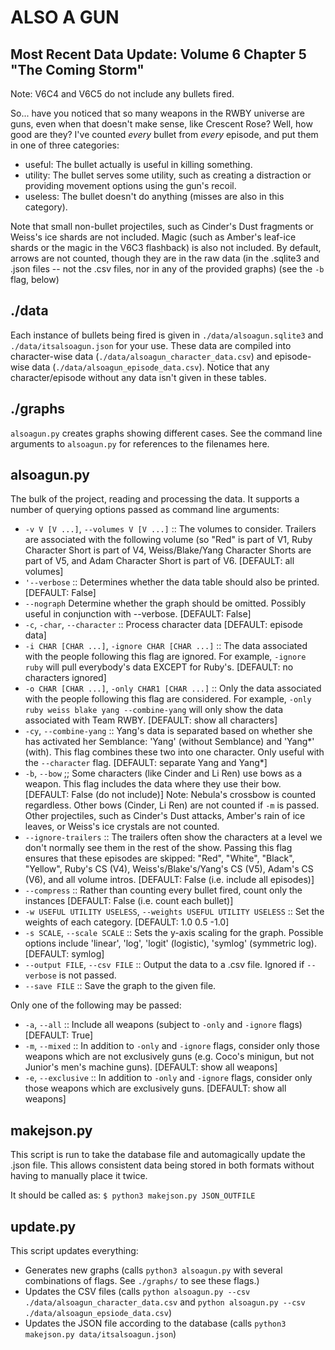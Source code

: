 # ALSO A GUN

## Most Recent Data Update: Volume 6 Chapter 5 "The Coming Storm"
Note: V6C4 and V6C5 do not include any bullets fired.

So... have you noticed that so many weapons in the RWBY universe are guns, even when that doesn't make sense, like Crescent Rose? Well, how good are they? I've counted *every* bullet from *every* episode, and put them in one of three categories:

* useful: The bullet actually is useful in killing something.
* utility: The bullet serves some utility, such as creating a distraction or providing movement options using the gun's recoil.
* useless: The bullet doesn't do anything (misses are also in this category).

Note that small non-bullet projectiles, such as Cinder's Dust fragments or Weiss's ice shards are not included. Magic (such as Amber's leaf-ice shards or the magic in the V6C3 flashback) is also not included. By default, arrows are not counted, though they are in the raw data (in the .sqlite3 and .json files -- not the .csv files, nor in any of the provided graphs) (see the `-b` flag, below)

## ./data

Each instance of bullets being fired is given in `./data/alsoagun.sqlite3` and `./data/itsalsoagun.json` for your use. These data are compiled into character-wise data (`./data/alsoagun_character_data.csv`) and episode-wise data (`./data/alsoagun_episode_data.csv`). Notice that any character/episode without any data isn't given in these tables.

## ./graphs

`alsoagun.py` creates graphs showing different cases. See the command line arguments to `alsoagun.py` for references to the filenames here.

## alsoagun.py

The bulk of the project, reading and processing the data. It supports a number of querying options passed as command line arguments:

* `-v V [V ...]`, `--volumes V [V ...]` :: The volumes to consider. Trailers are associated with the following volume (so \"Red\" is part of V1, Ruby Character Short is part of V4, Weiss/Blake/Yang Character Shorts are part of V5, and Adam Character Short is part of V6. [DEFAULT: all volumes]
* `'--verbose` :: Determines whether the data table should also be printed. [DEFAULT: False]
* `--nograph` Determine whether the graph should be omitted. Possibly useful in conjunction with --verbose. [DEFAULT: False]
* `-c`, `-char`, `--character` :: Process character data [DEFAULT: episode data]
* `-i CHAR [CHAR ...]`, `-ignore CHAR [CHAR ...]` :: The data associated with the people following this flag are ignored. For example, `-ignore ruby` will pull everybody's data EXCEPT for Ruby's. [DEFAULT: no characters ignored]
* `-o CHAR [CHAR ...]`, `-only CHAR1 [CHAR ...]` :: Only the data associated with the people following this flag are considered. For example, `-only ruby weiss blake yang --combine-yang` will only show the data associated with Team RWBY. [DEFAULT: show all characters]
* `-cy`, `--combine-yang` :: Yang's data is separated based on whether she has activated her Semblance: 'Yang' (without Semblance) and 'Yang*' (with). This flag combines these two into one character. Only useful with the `--character` flag. [DEFAULT: separate Yang and Yang*]
* `-b`, `--bow` ;; Some characters (like Cinder and Li Ren) use bows as a weapon. This flag includes the data where they use their bow. [DEFAULT: False (do not include)] Note: Nebula's crossbow is counted regardless. Other bows (Cinder, Li Ren) are not counted if `-m` is passed. Other projectiles, such as Cinder's Dust attacks, Amber's rain of ice leaves, or Weiss's ice crystals are not counted.
* `--ignore-trailers` :: The trailers often show the characters at a level we don't normally see them in the rest of the show. Passing this flag ensures that these episodes are skipped: \"Red\", \"White\", \"Black\", \"Yellow\", Ruby's CS (V4), Weiss's/Blake's/Yang's CS (V5), Adam's CS (V6), and all volume intros. [DEFAULT: False (i.e. include all episodes)]
* `--compress` :: Rather than counting every bullet fired, count only the instances [DEFAULT: False (i.e. count each bullet)]
* `-w USEFUL UTILITY USELESS`, `--weights USEFUL UTILITY USELESS` :: Set the weights of each category. [DEFAULT: 1.0 0.5 -1.0]
* `-s SCALE`, `--scale SCALE` :: Sets the y-axis scaling for the graph. Possible options include 'linear', 'log', 'logit' (logistic), 'symlog' (symmetric log). [DEFAULT: symlog]
* `--output FILE`, `--csv FILE` :: Output the data to a .csv file. Ignored if `--verbose` is not passed.
* `--save FILE` :: Save the graph to the given file.

Only one of the following may be passed:
* `-a`, `--all` :: Include all weapons (subject to `-only` and `-ignore` flags) [DEFAULT: True]
* `-m`, `--mixed` :: In addition to `-only` and `-ignore` flags, consider only those weapons which are not exclusively guns (e.g. Coco's minigun, but not Junior's men's machine guns). [DEFAULT: show all weapons]
* `-e`, `--exclusive` :: In addition to `-only` and `-ignore` flags, consider only those weapons which are exclusively guns. [DEFAULT: show all weapons]

## makejson.py

This script is run to take the database file and automagically update the .json file. This allows consistent data being stored in both formats without having to manually place it twice.

It should be called as:
`$ python3 makejson.py JSON_OUTFILE`

## update.py

This script updates everything:

* Generates new graphs (calls `python3 alsoagun.py` with several combinations of flags. See `./graphs/` to see these flags.)
* Updates the CSV files (calls `python alsoagun.py --csv ./data/alsoagun_character_data.csv` and `python alsoagun.py --csv ./data/alsoagun_epsiode_data.csv`)
* Updates the JSON file according to the database (calls `python3 makejson.py data/itsalsoagun.json`)
